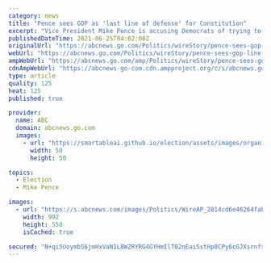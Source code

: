 ```yaml
---
category: news
title: "Pence sees GOP as 'last line of defense' for Constitution"
excerpt: "Vice President Mike Pence is accusing Democrats of trying to rewrite the Constitution and urging Republicans to build the party’s future around a defense of the nation’s founding documents, a robust m"
publishedDateTime: 2021-06-25T04:02:00Z
originalUrl: "https://abcnews.go.com/Politics/wireStory/pence-sees-gop-line-defense-constitution-78481299"
webUrl: "https://abcnews.go.com/Politics/wireStory/pence-sees-gop-line-defense-constitution-78481299"
ampWebUrl: "https://abcnews.go.com/amp/Politics/wireStory/pence-sees-gop-line-defense-constitution-78481299"
cdnAmpWebUrl: "https://abcnews-go-com.cdn.ampproject.org/c/s/abcnews.go.com/amp/Politics/wireStory/pence-sees-gop-line-defense-constitution-78481299"
type: article
quality: 125
heat: 125
published: true

provider:
  name: ABC
  domain: abcnews.go.com
  images:
    - url: "https://smartableai.github.io/election/assets/images/organizations/abcnews.go.com-50x50.jpg"
      width: 50
      height: 50

topics:
  - Election
  - Mike Pence

images:
  - url: "https://s.abcnews.com/images/Politics/WireAP_2814cd6e46264fab9bd23515a6d2e9b1_16x9_992.jpg"
    width: 992
    height: 558
    isCached: true

secured: "N+qi5UoymbS6jmHxVaN1L8WZRYRG4GYHmIlT02nEaiSstHp8CPy6cGJXsrnfs4HpE7r84W61Y4LisdvuH+ihWUoub1aXPuNbNQUJdeVCosSe54Ph/QIIWQyekuOvgB2NoQBweash+h14p029xw/JOcgzfsLlryFhaaVmbNLv5UQbRUtT6aehNem/MO1c7bKmRW1Xfb7aLcuJOiS1jSBJY3b2HRWe6fu+ahkrVUd6YC83oDEuJ4NNR/tRl6NO8wZsdnsDts2UIgkq6eVCNsJd9Swtg7Z7ZcIwR0dFbszhRJjxKqHkn0kfHJOWCjCLojkKSlGjW1yQZrBAXjO+f1n4PUZECNzqx8EckHSfxRuyII0=;K+Mty8mFPI/7SydFav1y5Q=="
---
```


